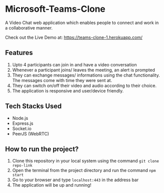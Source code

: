 # Microsoft-Teams-Clone

A Video Chat web application which enables people to connect and work in a collaborative manner.

Check out the Live Demo at: https://teams-clone-1.herokuapp.com/

## Features
1. Upto 4 participants can join in and have a video conversation
2. Whenever a participant joins/ leaves the meeting, an alert is prompted
3. They can exchange messages/ informations using the chat functionality. The messages come with time they were sent at.
4. They can switch on/off their video and audio according to their choice.
5. The application is responsive and user/device friendly.

## Tech Stacks Used
* Node.js
* Express.js
* Socket.io
* PeerJS (WebRTC)

## How to run the project?
1. Clone this repository in your local system using the command `git clone repo-link`
2. Open the terminal from the project directory and run the command `npm start`
3. Go to your browser and type `localhost:443` in the address bar
4. The application will be up and running!
